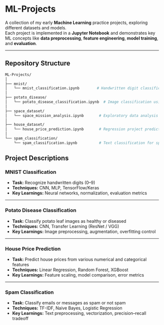 # ML-Projects

A collection of my early **Machine Learning** practice projects, exploring different datasets and models.  
Each project is implemented in a **Jupyter Notebook** and demonstrates key ML concepts like **data preprocessing**, **feature engineering**, **model training**, and **evaluation**.

---

## Repository Structure
```bash
ML-Projects/
│
├── mnist/
│   └── mnist_classification.ipynb        # Handwritten digit classification (CNN / MLP)
│
├── potato_disease/
│   └── potato_disease_classification.ipynb  # Image classification using CNN
│
├── space_dataset/
│   └── space_mission_analysis.ipynb       # Exploratory data analysis on space missions dataset
│
├── house_dataset/
│   └── house_price_prediction.ipynb       # Regression project predicting house prices
│
└── spam_classification/
    └── spam_classification.ipynb          # Text classification for spam detection
```
## Project Descriptions

### MNIST Classification
- **Task:** Recognize handwritten digits (0–9)  
- **Techniques:** CNN, MLP, TensorFlow/Keras  
- **Key Learnings:** Neural networks, normalization, evaluation metrics  

---

### Potato Disease Classification
- **Task:** Classify potato leaf images as healthy or diseased  
- **Techniques:** CNN, Transfer Learning (ResNet / VGG)  
- **Key Learnings:** Image preprocessing, augmentation, overfitting control  

---


### House Price Prediction
- **Task:** Predict house prices from various numerical and categorical features  
- **Techniques:** Linear Regression, Random Forest, XGBoost  
- **Key Learnings:** Feature scaling, model comparison, error metrics  

---

### Spam Classification
- **Task:** Classify emails or messages as spam or not spam  
- **Techniques:** TF-IDF, Naive Bayes, Logistic Regression  
- **Key Learnings:** Text preprocessing, vectorization, precision–recall tradeoff  
